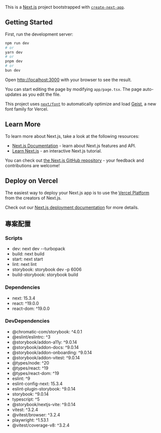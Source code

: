 This is a [Next.js](https://nextjs.org) project bootstrapped with [`create-next-app`](https://nextjs.org/docs/app/api-reference/cli/create-next-app).

## Getting Started

First, run the development server:

```bash
npm run dev
# or
yarn dev
# or
pnpm dev
# or
bun dev
```

Open [http://localhost:3000](http://localhost:3000) with your browser to see the result.

You can start editing the page by modifying `app/page.tsx`. The page auto-updates as you edit the file.

This project uses [`next/font`](https://nextjs.org/docs/app/building-your-application/optimizing/fonts) to automatically optimize and load [Geist](https://vercel.com/font), a new font family for Vercel.

## Learn More

To learn more about Next.js, take a look at the following resources:

- [Next.js Documentation](https://nextjs.org/docs) - learn about Next.js features and API.
- [Learn Next.js](https://nextjs.org/learn) - an interactive Next.js tutorial.

You can check out [the Next.js GitHub repository](https://github.com/vercel/next.js) - your feedback and contributions are welcome!

## Deploy on Vercel

The easiest way to deploy your Next.js app is to use the [Vercel Platform](https://vercel.com/new?utm_medium=default-template&filter=next.js&utm_source=create-next-app&utm_campaign=create-next-app-readme) from the creators of Next.js.

Check out our [Next.js deployment documentation](https://nextjs.org/docs/app/building-your-application/deploying) for more details.

## 專案配置

### Scripts

- dev: next dev --turbopack
- build: next build
- start: next start
- lint: next lint
- storybook: storybook dev -p 6006
- build-storybook: storybook build

### Dependencies

- next: 15.3.4
- react: ^19.0.0
- react-dom: ^19.0.0

### DevDependencies

- @chromatic-com/storybook: ^4.0.1
- @eslint/eslintrc: ^3
- @storybook/addon-a11y: ^9.0.14
- @storybook/addon-docs: ^9.0.14
- @storybook/addon-onboarding: ^9.0.14
- @storybook/addon-vitest: ^9.0.14
- @types/node: ^20
- @types/react: ^19
- @types/react-dom: ^19
- eslint: ^9
- eslint-config-next: 15.3.4
- eslint-plugin-storybook: ^9.0.14
- storybook: ^9.0.14
- typescript: ^5
- @storybook/nextjs-vite: ^9.0.14
- vitest: ^3.2.4
- @vitest/browser: ^3.2.4
- playwright: ^1.53.1
- @vitest/coverage-v8: ^3.2.4
